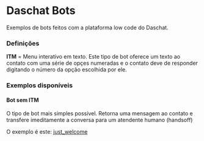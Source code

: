 # Daschat Bots
Exemplos de bots feitos com a plataforma low code do Daschat.

### Definições
**ITM** = Menu interativo em texto. Este tipo de bot oferece um texto ao contato com uma série de opçes numeradas e o contato deve de responder digitando o número da opção escolhida por ele.

### Exemplos disponíveis

#### Bot sem ITM
O tipo de bot mais simples possível. Retorna uma mensagem ao contato e transfere imeditamente a conversa para um atendente humano (handsoff)

O exemplo é este: [just_welcome](just_welcome/flows.json)

